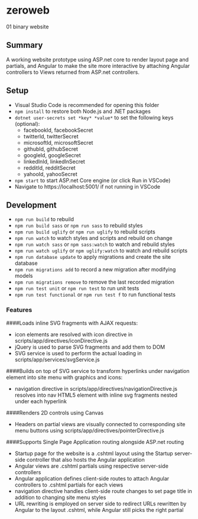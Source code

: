 # zeroweb
01 binary website

## Summary

A working website prototype using ASP.net core to render layout page and partials, and Angular to make the site more interactive by attaching Angular controllers to Views returned from ASP.net controllers.

## Setup

- Visual Studio Code is recommended for opening this folder
- `npm install` to restore both Node.js and .NET packages
- `dotnet user-secrets set *key* *value*` to set the following keys (optional):
   - facebookId, facebookSecret
   - twitterId, twitterSecret
   - microsoftId, microsoftSecret
   - githubId, githubSecret
   - googleId, googleSecret
   - linkedInId, linkedInSecret
   - redditId, redditSecret
   - yahooId, yahooSecret
- `npm start` to start ASP.net Core engine (or click Run in VSCode)
- Navigate to https://localhost:5001/ if not running in VSCode

## Development

- `npm run build` to rebuild
- `npm run build sass` or `npm run sass` to rebuild styles
- `npm run build uglify` or `npm run uglify` to rebuild scripts
- `npm run watch` to watch styles and scripts and rebuild on change
- `npm run watch sass` or `npm sass:watch` to watch and rebuild styles
- `npm run watch uglify` or `npm uglify:watch` to watch and rebuild scripts
- `npm run database update` to apply migrations and create the site database
- `npm run migrations add` to record a new migration after modifying models
- `npm run migrations remove` to remove the last recorded migration
- `npm run test unit` or `npm run test` to run unit tests
- `npm run test functional` or `npm run test f` to run functional tests

### Features

####Loads inline SVG fragments with AJAX requests:
- icon elements are resolved with icon directive in scripts/app/directives/iconDirective.js
- jQuery is used to parse SVG fragments and add them to DOM
- SVG service is used to perform the actual loading in scripts/app/services/svgService.js

####Builds on top of SVG service to transform hyperlinks under navigation element into site menu with graphics and icons:
- navigation directive in scripts/app/directives/navigationDirective.js resolves into nav HTML5 element with inline svg fragments nested under each hyperlink

####Renders 2D controls using Canvas
- Headers on partial views are visually connected to corresponding site menu buttons using scripts/app/directives/pointerDirective.js

####Supports Single Page Application routing alongside ASP.net routing
- Startup page for the website is a .cshtml layout using the Startup server-side controller that also hosts the Angular application
- Angular views are .cshtml partials using respective server-side controllers
- Angular application defines client-side routes to attach Angular controllers to .cshtml partials for each views
- navigation directive handles client-side route changes to set page title in addition to changing site menu styles
- URL rewriting is employed on server side to redirect URLs rewritten by Angular to the layout .cshtml, while Angular still picks the right partial